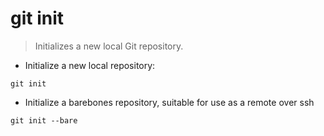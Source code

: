 # git init

> Initializes a new local Git repository.

- Initialize a new local repository:

`git init`

- Initialize a barebones repository, suitable for use as a remote over ssh

`git init --bare`
